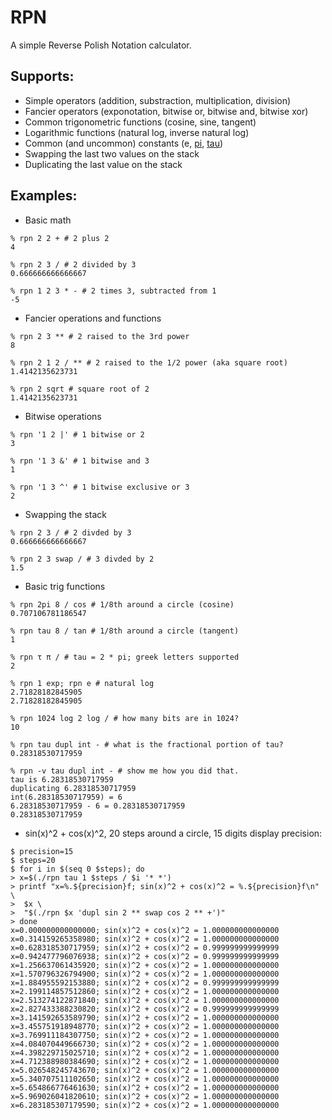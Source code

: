 RPN
===

A simple Reverse Polish Notation calculator.

Supports:
---------

* Simple operators (addition, substraction, multiplication, division)
* Fancier operators (exponotation, bitwise or, bitwise and, bitwise xor)
* Common trigonometric functions (cosine, sine, tangent)
* Logarithmic functions (natural log, inverse natural log)
* Common (and uncommon) constants (e, [pi][], [tau][])
* Swapping the last two values on the stack
* Duplicating the last value on the stack

Examples:
---------

* Basic math

```ShellSession
% rpn 2 2 + # 2 plus 2
4

% rpn 2 3 / # 2 divided by 3
0.666666666666667

% rpn 1 2 3 * - # 2 times 3, subtracted from 1
-5
```

* Fancier operations and functions

```ShellSession
% rpn 2 3 ** # 2 raised to the 3rd power
8

% rpn 2 1 2 / ** # 2 raised to the 1/2 power (aka square root)
1.4142135623731

% rpn 2 sqrt # square root of 2
1.4142135623731
```

* Bitwise operations

```ShellSession
% rpn '1 2 |' # 1 bitwise or 2
3

% rpn '1 3 &' # 1 bitwise and 3
1

% rpn '1 3 ^' # 1 bitwise exclusive or 3
2
```

* Swapping the stack

```ShellSession
% rpn 2 3 / # 2 divded by 3
0.666666666666667

% rpn 2 3 swap / # 3 divded by 2
1.5
```

* Basic trig functions

```ShellSession
% rpn 2pi 8 / cos # 1/8th around a circle (cosine)
0.707106781186547

% rpn tau 8 / tan # 1/8th around a circle (tangent)
1

% rpn τ π / # tau = 2 * pi; greek letters supported
2

% rpn 1 exp; rpn e # natural log
2.71828182845905
2.71828182845905

% rpn 1024 log 2 log / # how many bits are in 1024?
10

% rpn tau dupl int - # what is the fractional portion of tau?
0.28318530717959

% rpn -v tau dupl int - # show me how you did that.
tau is 6.28318530717959
duplicating 6.28318530717959
int(6.28318530717959) = 6
6.28318530717959 - 6 = 0.28318530717959
0.28318530717959
```

* sin(x)^2 + cos(x)^2, 20 steps around a circle, 15 digits display precision:
```ShellSession
$ precision=15
$ steps=20
$ for i in $(seq 0 $steps); do
> x=$(./rpn tau 1 $steps / $i '* *')
> printf "x=%.${precision}f; sin(x)^2 + cos(x)^2 = %.${precision}f\n" \
>  $x \
>  "$(./rpn $x 'dupl sin 2 ** swap cos 2 ** +')"
> done
x=0.000000000000000; sin(x)^2 + cos(x)^2 = 1.000000000000000
x=0.314159265358980; sin(x)^2 + cos(x)^2 = 1.000000000000000
x=0.628318530717959; sin(x)^2 + cos(x)^2 = 0.999999999999999
x=0.942477796076938; sin(x)^2 + cos(x)^2 = 0.999999999999999
x=1.256637061435920; sin(x)^2 + cos(x)^2 = 1.000000000000000
x=1.570796326794900; sin(x)^2 + cos(x)^2 = 1.000000000000000
x=1.884955592153880; sin(x)^2 + cos(x)^2 = 0.999999999999999
x=2.199114857512860; sin(x)^2 + cos(x)^2 = 1.000000000000000
x=2.513274122871840; sin(x)^2 + cos(x)^2 = 1.000000000000000
x=2.827433388230820; sin(x)^2 + cos(x)^2 = 0.999999999999999
x=3.141592653589790; sin(x)^2 + cos(x)^2 = 1.000000000000000
x=3.455751918948770; sin(x)^2 + cos(x)^2 = 1.000000000000000
x=3.769911184307750; sin(x)^2 + cos(x)^2 = 1.000000000000000
x=4.084070449666730; sin(x)^2 + cos(x)^2 = 1.000000000000000
x=4.398229715025710; sin(x)^2 + cos(x)^2 = 1.000000000000000
x=4.712388980384690; sin(x)^2 + cos(x)^2 = 1.000000000000000
x=5.026548245743670; sin(x)^2 + cos(x)^2 = 1.000000000000000
x=5.340707511102650; sin(x)^2 + cos(x)^2 = 1.000000000000000
x=5.654866776461630; sin(x)^2 + cos(x)^2 = 1.000000000000000
x=5.969026041820610; sin(x)^2 + cos(x)^2 = 1.000000000000000
x=6.283185307179590; sin(x)^2 + cos(x)^2 = 1.000000000000000
```

[pi]: http://www.math.utah.edu/~palais/pi.html "Pi is Wrong!"
[tau]: http://www.tauday.com "No, really, pi is wrong."
